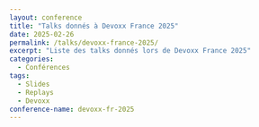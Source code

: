 ```yaml
---
layout: conference
title: "Talks donnés à Devoxx France 2025"
date: 2025-02-26
permalink: /talks/devoxx-france-2025/
excerpt: "Liste des talks donnés lors de Devoxx France 2025"
categories:
  - Conférences
tags:
  - Slides
  - Replays
  - Devoxx
conference-name: devoxx-fr-2025
---
```

